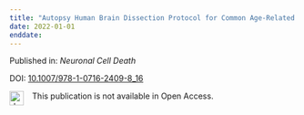 ```yaml
---
title: "Autopsy Human Brain Dissection Protocol for Common Age-Related Neurodegenerative Disorders"
date: 2022-01-01
enddate:
---
```


Published in: *Neuronal Cell Death*

DOI: [10.1007/978-1-0716-2409-8_16](https://doi.org/10.1007/978-1-0716-2409-8_16)

<img src="https://upload.wikimedia.org/wikipedia/commons/thumb/0/0e/Closed_Access_logo_transparent.svg/1200px-Closed_Access_logo_transparent.svg.png" alt="drawing" width="25" align="left"/> &nbsp;&nbsp;&nbsp;This publication is not available in Open Access.


